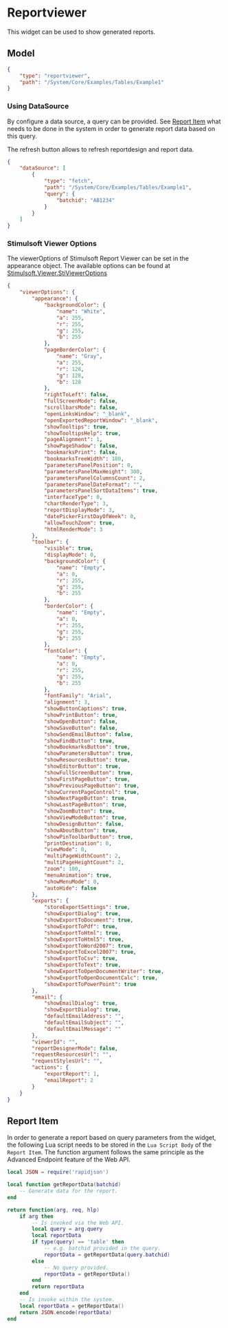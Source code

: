 # Reportviewer

This widget can be used to show generated reports.

## Model

```json
{
    "type": "reportviewer",
    "path": "/System/Core/Examples/Tables/Example1"
}
```

### Using DataSource

By configure a data source, a query can be provided. See [Report Item](##Report-Item) what needs to be done in the system in order to generate report data based on this query.

The refresh button allows to refresh reportdesign and report data.

```json
{
    "dataSource": [
        {
            "type": "fetch",
            "path": "/System/Core/Examples/Tables/Example1",
            "query": {
                "batchid": "AB1234"
            }
        }
    ]
}
```

### Stimulsoft Viewer Options

The viewerOptions of Stimulsoft Report Viewer can be set in the appearance object. The available options can be found at [Stimulsoft.Viewer.StiViewerOptions](https://admin.stimulsoft.com/documentation/classreference-js/classes/stimulsoft.viewer.stivieweroptions.html)

```json
{
    "viewerOptions": {
        "appearance": {
            "backgroundColor": {
                "name": "White",
                "a": 255,
                "r": 255,
                "g": 255,
                "b": 255
            },
            "pageBorderColor": {
                "name": "Gray",
                "a": 255,
                "r": 128,
                "g": 128,
                "b": 128
            },
            "rightToLeft": false,
            "fullScreenMode": false,
            "scrollbarsMode": false,
            "openLinksWindow": "_blank",
            "openExportedReportWindow": "_blank",
            "showTooltips": true,
            "showTooltipsHelp": true,
            "pageAlignment": 1,
            "showPageShadow": false,
            "bookmarksPrint": false,
            "bookmarksTreeWidth": 180,
            "parametersPanelPosition": 0,
            "parametersPanelMaxHeight": 300,
            "parametersPanelColumnsCount": 2,
            "parametersPanelDateFormat": "",
            "parametersPanelSortDataItems": true,
            "interfaceType": 0,
            "chartRenderType": 3,
            "reportDisplayMode": 3,
            "datePickerFirstDayOfWeek": 0,
            "allowTouchZoom": true,
            "htmlRenderMode": 3
        },
        "toolbar": {
            "visible": true,
            "displayMode": 0,
            "backgroundColor": {
                "name": "Empty",
                "a": 0,
                "r": 255,
                "g": 255,
                "b": 255
            },
            "borderColor": {
                "name": "Empty",
                "a": 0,
                "r": 255,
                "g": 255,
                "b": 255
            },
            "fontColor": {
                "name": "Empty",
                "a": 0,
                "r": 255,
                "g": 255,
                "b": 255
            },
            "fontFamily": "Arial",
            "alignment": 3,
            "showButtonCaptions": true,
            "showPrintButton": true,
            "showOpenButton": false,
            "showSaveButton": false,
            "showSendEmailButton": false,
            "showFindButton": true,
            "showBookmarksButton": true,
            "showParametersButton": true,
            "showResourcesButton": true,
            "showEditorButton": true,
            "showFullScreenButton": true,
            "showFirstPageButton": true,
            "showPreviousPageButton": true,
            "showCurrentPageControl": true,
            "showNextPageButton": true,
            "showLastPageButton": true,
            "showZoomButton": true,
            "showViewModeButton": true,
            "showDesignButton": false,
            "showAboutButton": true,
            "showPinToolbarButton": true,
            "printDestination": 0,
            "viewMode": 0,
            "multiPageWidthCount": 2,
            "multiPageHeightCount": 2,
            "zoom": 100,
            "menuAnimation": true,
            "showMenuMode": 0,
            "autoHide": false
        },
        "exports": {
            "storeExportSettings": true,
            "showExportDialog": true,
            "showExportToDocument": true,
            "showExportToPdf": true,
            "showExportToHtml": true,
            "showExportToHtml5": true,
            "showExportToWord2007": true,
            "showExportToExcel2007": true,
            "showExportToCsv": true,
            "showExportToText": true,
            "showExportToOpenDocumentWriter": true,
            "showExportToOpenDocumentCalc": true,
            "showExportToPowerPoint": true
        },
        "email": {
            "showEmailDialog": true,
            "showExportDialog": true,
            "defaultEmailAddress": "",
            "defaultEmailSubject": "",
            "defaultEmailMessage": ""
        },
        "viewerId": "",
        "reportDesignerMode": false,
        "requestResourcesUrl": "",
        "requestStylesUrl": "",
        "actions": {
            "exportReport": 1,
            "emailReport": 2
        }
    }
}
```

## Report Item

In order to generate a report based on query parameters from the widget, the following Lua script needs to be stored in the `Lua Script Body` of the `Report Item`. The function argument follows the same principle as the Advanced Endpoint feature of the Web API.

```lua
local JSON = require('rapidjson')

local function getReportData(batchid)
    -- Generate data for the report.
end

return function(arg, req, hlp)
    if arg then
        -- Is invoked via the Web API.
        local query = arg.query
        local reportData
        if type(query) == 'table' then
            -- e.g. batchid provided in the query.
            reportData = getReportData(query.batchid)
        else
            -- No query provided.
            reportData = getReportData()
        end
        return reportData
    end
    -- Is invoke within the system.
    local reportData = getReportData()
    return JSON.encode(reportData)
end
```
